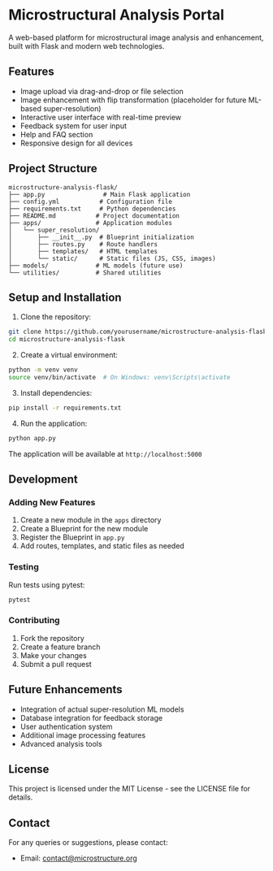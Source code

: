 # Microstructural Analysis Portal

A web-based platform for microstructural image analysis and enhancement, built with Flask and modern web technologies.

## Features

- Image upload via drag-and-drop or file selection
- Image enhancement with flip transformation (placeholder for future ML-based super-resolution)
- Interactive user interface with real-time preview
- Feedback system for user input
- Help and FAQ section
- Responsive design for all devices

## Project Structure

```
microstructure-analysis-flask/
├── app.py                # Main Flask application
├── config.yml           # Configuration file
├── requirements.txt     # Python dependencies
├── README.md           # Project documentation
├── apps/               # Application modules
│   └── super_resolution/
│       ├── __init__.py  # Blueprint initialization
│       ├── routes.py    # Route handlers
│       ├── templates/   # HTML templates
│       └── static/      # Static files (JS, CSS, images)
├── models/             # ML models (future use)
└── utilities/          # Shared utilities
```

## Setup and Installation

1. Clone the repository:
```bash
git clone https://github.com/yourusername/microstructure-analysis-flask.git
cd microstructure-analysis-flask
```

2. Create a virtual environment:
```bash
python -m venv venv
source venv/bin/activate  # On Windows: venv\Scripts\activate
```

3. Install dependencies:
```bash
pip install -r requirements.txt
```

4. Run the application:
```bash
python app.py
```

The application will be available at `http://localhost:5000`

## Development

### Adding New Features

1. Create a new module in the `apps` directory
2. Create a Blueprint for the new module
3. Register the Blueprint in `app.py`
4. Add routes, templates, and static files as needed

### Testing

Run tests using pytest:
```bash
pytest
```

### Contributing

1. Fork the repository
2. Create a feature branch
3. Make your changes
4. Submit a pull request

## Future Enhancements

- Integration of actual super-resolution ML models
- Database integration for feedback storage
- User authentication system
- Additional image processing features
- Advanced analysis tools

## License

This project is licensed under the MIT License - see the LICENSE file for details.

## Contact

For any queries or suggestions, please contact:
- Email: contact@microstructure.org 